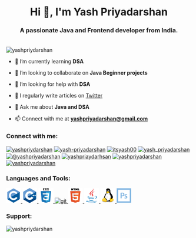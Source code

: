 <h1 align="center">Hi 👋, I'm Yash Priyadarshan</h1>
<h3 align="center">A passionate Java and Frontend developer from India.</h3>

<img scr="" width = "100%" >
<img align="center" src="https://w7.pngwing.com/pngs/673/954/png-transparent-google-logo-google-s-google-text-trademark-logo.png" alt="yashpriydarshan" height="30" width="40" />

- 🌱 I’m currently learning **DSA**

- 👯 I’m looking to collaborate on **Java Beginner projects**

- 🤝 I’m looking for help with **DSA**

- 📝 I regularly write articles on [Twitter](Twitter)

- 💬 Ask me about **Java and DSA**

- 📫 Connect with me at **yashpriyadarshan@gmail.com**

<h3 align="left">Connect with me:</h3>
<p align="left">
<a href="https://twitter.com/yashpriydarshan" target="blank"><img align="center" src="https://raw.githubusercontent.com/rahuldkjain/github-profile-readme-generator/master/src/images/icons/Social/twitter.svg" alt="yashpriydarshan" height="30" width="40" /></a>
<a href="https://linkedin.com/in/yash-priyadarshan" target="blank"><img align="center" src="https://raw.githubusercontent.com/rahuldkjain/github-profile-readme-generator/master/src/images/icons/Social/linked-in-alt.svg" alt="yash-priyadarshan" height="30" width="40" /></a>
<a href="https://fb.com/itsyash00" target="blank"><img align="center" src="https://raw.githubusercontent.com/rahuldkjain/github-profile-readme-generator/master/src/images/icons/Social/facebook.svg" alt="itsyash00" height="30" width="40" /></a>
<a href="https://instagram.com/yash_priyadarshan" target="blank"><img align="center" src="https://raw.githubusercontent.com/rahuldkjain/github-profile-readme-generator/master/src/images/icons/Social/instagram.svg" alt="yash_priyadarshan" height="30" width="40" /></a>
<a href="https://hashnode.com/@yashpriyadarshan" target="blank"><img align="center" src="https://raw.githubusercontent.com/rahuldkjain/github-profile-readme-generator/master/src/images/icons/Social/hashnode.svg" alt="@yashpriyadarshan" height="30" width="40" /></a>
<a href="https://www.hackerrank.com/yashpriaydarhsan" target="blank"><img align="center" src="https://raw.githubusercontent.com/rahuldkjain/github-profile-readme-generator/master/src/images/icons/Social/hackerrank.svg" alt="yashpriaydarhsan" height="30" width="40" /></a>
<a href="https://www.leetcode.com/yashpriyadarshan" target="blank"><img align="center" src="https://raw.githubusercontent.com/rahuldkjain/github-profile-readme-generator/master/src/images/icons/Social/leet-code.svg" alt="yashpriyadarshan" height="30" width="40" /></a>
<a href="https://auth.geeksforgeeks.org/user/yashpriyadarshan" target="blank"><img align="center" src="https://raw.githubusercontent.com/rahuldkjain/github-profile-readme-generator/master/src/images/icons/Social/geeks-for-geeks.svg" alt="yashpriyadarshan" height="30" width="40" /></a>
</p>

<h3 align="left">Languages and Tools:</h3>
<p align="left"> <a href="https://www.cprogramming.com/" target="_blank" rel="noreferrer"> <img src="https://raw.githubusercontent.com/devicons/devicon/master/icons/c/c-original.svg" alt="c" width="40" height="40"/> </a> <a href="https://www.w3schools.com/cpp/" target="_blank" rel="noreferrer"> <img src="https://raw.githubusercontent.com/devicons/devicon/master/icons/cplusplus/cplusplus-original.svg" alt="cplusplus" width="40" height="40"/> </a> <a href="https://www.w3schools.com/css/" target="_blank" rel="noreferrer"> <img src="https://raw.githubusercontent.com/devicons/devicon/master/icons/css3/css3-original-wordmark.svg" alt="css3" width="40" height="40"/> </a> <a href="https://git-scm.com/" target="_blank" rel="noreferrer"> <img src="https://www.vectorlogo.zone/logos/git-scm/git-scm-icon.svg" alt="git" width="40" height="40"/> </a> <a href="https://www.w3.org/html/" target="_blank" rel="noreferrer"> <img src="https://raw.githubusercontent.com/devicons/devicon/master/icons/html5/html5-original-wordmark.svg" alt="html5" width="40" height="40"/> </a> <a href="https://www.java.com" target="_blank" rel="noreferrer"> <img src="https://raw.githubusercontent.com/devicons/devicon/master/icons/java/java-original.svg" alt="java" width="40" height="40"/> </a> <a href="https://www.linux.org/" target="_blank" rel="noreferrer"> <img src="https://raw.githubusercontent.com/devicons/devicon/master/icons/linux/linux-original.svg" alt="linux" width="40" height="40"/> </a> <a href="https://www.photoshop.com/en" target="_blank" rel="noreferrer"> <img src="https://raw.githubusercontent.com/devicons/devicon/master/icons/photoshop/photoshop-line.svg" alt="photoshop" width="40" height="40"/> </a> </p>

<h3 align="left">Support:</h3>
<p><a href="https://www.buymeacoffee.com/yashpriydarshan"> <img align="left" src="https://cdn.buymeacoffee.com/buttons/v2/default-yellow.png" height="50" width="210" alt="yashpriydarshan" /></a></p><br><br>
